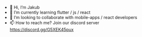 - 👋 Hi, I’m Jakub
- 🌱 I’m currently learning flutter / js / react
- 💞️ I’m looking to collaborate with mobile-apps / react developers
- 📫 How to reach me? Join our discord server https://discord.gg/G5XEK45pux

<!---
jeik0s/jeik0s is a ✨ special ✨ repository because its `README.md` (this file) appears on your GitHub profile.
You can click the Preview link to take a look at your changes.
--->

